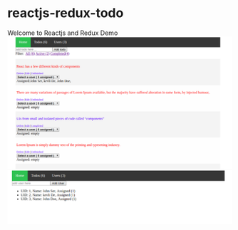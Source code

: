 # reactjs-redux-todo
Welcome to Reactjs and Redux
Demo
![Alt text](screens/todos.png?raw=true "Todos")
![Alt text](screens/users.png?raw=true "Users")
